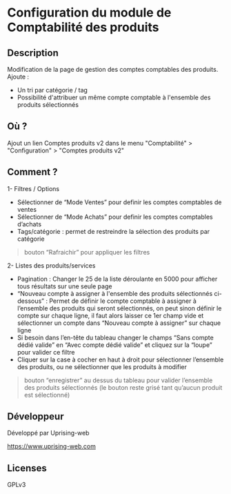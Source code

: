 # Configuration du module de Comptabilité des produits

## Description

Modification de la page de gestion des comptes comptables des produits.
Ajoute :
- Un tri par catégorie / tag
- Possibilité d'attribuer un même compte comptable à l'ensemble des produits sélectionnés

## Où ?

Ajout un lien Comptes produits v2 dans le menu "Comptabilité" > "Configuration" > "Comptes produits v2"

## Comment ?

1- Filtres / Options
- Sélectionner de “Mode Ventes” pour definir les comptes comptables de ventes
- Sélectionner de “Mode Achats” pour definir les comptes comptables d’achats
- Tags/catégorie : permet de restreindre la sélection des produits par catégorie

> bouton “Rafraichir” pour appliquer les filtres

2- Listes des produits/services
- Pagination : Changer le 25 de la liste déroulante en 5000 pour afficher tous résultats sur une seule page
- “Nouveau compte à assigner à l'ensemble des produits sélectionnés ci-dessous” : Permet de définir le compte comptable à assigner à l’ensemble des produits qui seront sélectionnés, on peut sinon définir le compte sur chaque ligne, il faut alors laisser ce 1er champ vide et sélectionner un compte dans “Nouveau compte à assigner” sur chaque ligne
- Si besoin dans l’en-tête du tableau changer le champs “Sans compte dédié valide” en “Avec compte dédié valide” et cliquez sur la “loupe” pour valider ce filtre
- Cliquer sur la case à cocher en haut à droit pour sélectionner l’ensemble des produits, ou ne sélectionner que les produits à modifier

> bouton “enregistrer” au dessus du tableau pour valider l’ensemble des produits sélectionnés (le bouton reste grisé tant qu’aucun produit est sélectionné)


## Développeur

Développé par Uprising-web 

https://www.uprising-web.com


## Licenses

GPLv3

